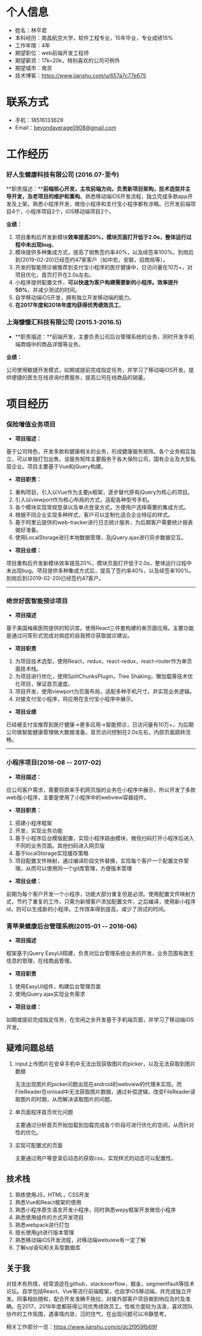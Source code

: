 # 个人信息

 - 姓名：林平君
 - 本科经历：南昌航空大学，软件工程专业，15年毕业，专业成绩15%
 - 工作年限：4年
 - 期望职位：web前端开发工程师
 - 期望薪资：17k~20k，特别喜欢的公司可例外
 - 期望城市：南京
 - 技术博客：https://www.jianshu.com/u/657a7c77e675

# 联系方式

- 手机：18516133629
- Email：beyondaverage0908@gmail.com

# 工作经历

### 好人生健康科技有限公司 (2016.07-至今)

**职责描述：****前端核心开发，主攻前端方向，负责新项目架构，技术选型并主导开发，及老项目的维护和重构**。熟悉移动端iOS开发流程，独立完成多款app开发及上架。熟悉小程序开发，微信小程序和支付宝小程序都有涉略。已开发前端项目4个，小程序项目2个，iOS移动端项目2个。

**业绩：**

1. 项目重构后开发新模块**效率提高20%，模块页面打开低于2.0s，整体运行过程中未出现bug**。
2. 模块提供多种集成方式，提高了销售签约率40%，以及续签率100%。到岗后到(2019-02-20)已经签约47家客户（如中宏，安联，招商局等）。
3. 开发的智能预诊被推荐到支付宝小程序的医疗健康中，日访问量在10万+，对项目优化，首页打开在2.0s左右。
4. 小程序提供配置文件，**可以快速为客户构建需要新的小程序。效率提升50%**，并减少测试的时间。
5. 自学移动端iOS开发，拥有独立开发移动端的能力。
6. **在2017年度和2018年度均获得优秀绩效员工**。

### 上海慷慷汇科技有限公司 (2015.1-2016.5)

* **职责描述：**前端开发，主要负责公司后台管理系统的业务，同时开发手机端商城中的商品详情等业务。

**业绩：**

公司使用敏捷开发模式，如期或提前完成指定任务，并学习了移动端iOS开发。提供便捷的医生在线咨询付费服务，提高公司在线商品的销量。

# 项目经历

### 保险增值业务项目

* **项目描述：** 
	
基于公司特色，开发多款和健康相关的业务，形成健康服务矩阵。各个业务相互独立，可以单独打包出售。该服务矩阵主要服务于各大保险公司，国有企业及大型私营企业。项目主要基于Vue和jQuery构建。

* **项目职责：**

1. 重构项目，引入以Vue作为主要js框架，逐步替代原有jQuery为核心的项目。
2. 引入以viewport作为核心布局的方式，适配各种型号手机。
3. 各个模块实现常规登录以及单点登录方式，方便用户选择需要的集成方式。
4. 根据不同企业实现多种样式，客户可以定制化适合企业特征的样式。
5. 基于阿里云提供的web-tracker进行日志统计服务，为后期客户需要统计报表做好准备。
6. 使用LocalStorage进行本地数据管理，及jQuery.ajax进行异步数据交互。

* **项目业绩：**

项目重构后开发新模块效率提高20%，模块页面打开低于2.0s，整体运行过程中未出现bug。项目提供多种集成方式后，提高了签约率40%，以及续签率100%。到岗后到(2019-02-20)已经签约47客户。

----------

### 绝世好医智能预诊项目

* **项目描述**

基于美国梅奥医院提供的知识库。使用React三件套构建的单页面应用。主要功能是通过问答形式完成对病症的自我预诊获取就诊建议。

* **项目职责**

1. 为项目技术选型，使用React，redux，react-redux，react-router作为单页面技术栈。
2. 为项目进行优化，使用SplitChunksPlugin，Tree Shaking，懒加载等技术优化项目，保证首页速度。
3. 项目开发，使用viewport为页面布局，适配多种手机尺寸。并实现业务逻辑。
4. 对接支付宝小程序，将应用在支付宝小程序中展示。

* **项目业绩**

已经被支付宝推荐到医疗健康->更多应用->智能预诊，日访问量有10万+，为后期公司做智能健康管理做大数据准备。首页访问控制在2.0s左右，内部页面跳转流畅。

-----------

### 小程序项目(2016-08 -- 2017-02)

* **项目描述：**

应公司客户需求，需要将原来手机网页版的业务在小程序中展示，所以开发了多款web版小程序，主要是使用了小程序中的webview容器组件。

* **项目职责：**

1. 搭建小程序框架
2. 开发，实现业务功能
3. 基于小程序后台模版配置，实现小程序路由模块，微信扫码打开小程序后进入不同的业务页面。其他扫码进入网页版
4. 基于localStorage实现缓存策略
5. 项目配置文件映射，通过编译阶段文件替换，实现每个客户一个配置文件管理。从而可以使用同一个git库管理，方便版本管理

* **项目业绩：**

前期为每个客户开发一个小程序，功能大部分重复但是必须。使用配置文件映射方式，节约了重复的工作，只需为新增客户添加配置文件，之后编译，使用新小程序id，则可以生成新的小程序。工作效率得到提高，减少了测试的时间。

### 青苹果健康后台管理系统(2015-01 -- 2016-06)

* **项目描述**

框架基于jQuery EasyUI搭建，负责对后台管理系统业务的开发，业务范围有医生信息的管理，在线商品管理。

* **项目职责**

1. 使用EasyUI组件，构建后台管理页面
2. 使用jQuery.ajax实现业务需求

* **项目业绩：**

如期或提前完成指定任务，在空闲之余开发基于手机端页面，并学习了移动端iOS开发。

## 疑难问题总结

1. input上传图片在安卓手机中无法出现获取图片的picker，以及无法获取到图片数据

	无法出现图片的picker问题出现在android的webview的代理未实现。而FileReader在onload中无法获取图片数据，通过补偿逻辑，改变FileReader读取图片的时期，从而解决读取图片的问题。
2. 单页面程序首页优化问题

	主要通过分析首页开始加载到加载完成各个阶段可进行优化的空间，从而针对性的优化。
	
3. 实现可配置式的页面

	主要通过用户等登录后动态的获取css，实现样式的动态可以配置性。

## 技术栈

1. 熟练使用JS，HTML，CSS开发
2. 熟悉Vue和React框架的使用
3. 熟悉小程序原生语言开发小程序，同时熟悉wepy框架开发微信小程序
4. 熟悉使用组件的方式开发项目
5. 熟悉webpack进行打包
6. 擅长使用git进行版本管理
7. 熟悉移动端iOS开发流程，对移动端webview有一定了解
8. 了解sql语句和关系型数据库

## 关于我

对技术有热情，经常浪迹在github，stackoverflow，掘金，segmentfault等技术论坛。自学包括React，Vue等流行前端框架，也自学iOS移动端，并完成独立开发。同事相处随和，配合开发准确不拖拉，对接外部客户项目做到响应及时及准确。在2017，2018年度都获得公司优秀绩效员工。性格方面较为活泼，喜欢团队协作的工作氛围，遇事情内敛，沉的住气，在出现问题可以冷静思考。

相关工作部分一览：https://www.jianshu.com/p/dc2f959fb69f


